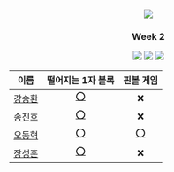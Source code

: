 <div align="center">
  <h1><img src="https://user-images.githubusercontent.com/46666296/133788774-1bba4108-db05-4d35-88ac-e355f29040a0.png"></h1>

### <center>Week 2</center>

  <img src="https://img.shields.io/badge/c++-%2300599C.svg?style=for-the-badge&logo=c%2B%2B&logoColor=white"/>
  <img src="https://img.shields.io/badge/java-%23ED8B00.svg?style=for-the-badge&logo=java&logoColor=white"/>
  <img src="https://img.shields.io/badge/python-3670A0?style=for-the-badge&logo=python&logoColor=ffdd54"/>

|                    이름                    |                                                                 떨어지는 1자 블록                                                                 |                                                       핀볼 게임                                                       |
| :----------------------------------------: | :-----------------------------------------------------------------------------------------------------------------------------------------------: | :-------------------------------------------------------------------------------------------------------------------: |
|   [강승환](https://github.com/kangshwan)   |                       [⭕](https://github.com/HUFS-ICE-STUDY/Algorithm/blob/main/codetree/Week02/떨어지는1자블록_kang.cpp)                        |                                                          ❌                                                           |
|    [송진호](https://github.com/sth4881)    |                       [⭕](https://github.com/HUFS-ICE-STUDY/Algorithm/blob/main/codetree/Week02/떨어지는1차블록_song.java)                       |                                                          ❌                                                           |
| [오동혁](https://github.com/97DongHyeokOH) | [⭕](https://github.com/97DongHyeokOH/Algorithm/blob/main/codetree/Week02/%EB%96%A8%EC%96%B4%EC%A7%80%EB%8A%941%EC%9E%90%EB%B8%94%EB%A1%9D_oh.py) | [⭕](https://github.com/97DongHyeokOH/Algorithm/blob/main/codetree/Week02/%ED%95%80%EB%B3%BC%EA%B2%8C%EC%9E%84_oh.py) |
|    [장성훈](https://github.com/jsh9611)    |                                                                        [⭕](https://github.com/HUFS-ICE-STUDY/Algorithm/blob/main/codetree/Week02/%EB%96%A8%EC%96%B4%EC%A7%80%EB%8A%941%EC%B0%A8%EB%B8%94%EB%A1%9D_jang.py)                                                                         |                                                          ❌                                                           |

</div>
